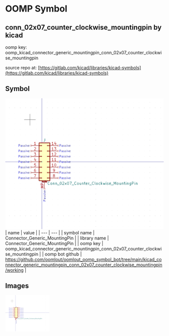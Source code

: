 # OOMP Symbol  
## conn_02x07_counter_clockwise_mountingpin  by kicad  
  
oomp key: oomp_kicad_connector_generic_mountingpin_conn_02x07_counter_clockwise_mountingpin  
  
source repo at: [https://gitlab.com/kicad/libraries/kicad-symbols](https://gitlab.com/kicad/libraries/kicad-symbols)  
## Symbol  
  
[![working.png](working_600.png)](working.png)  
| name | value | 
| --- | --- | 
| symbol name | Connector_Generic_MountingPin | 
| library name | Connector_Generic_MountingPin | 
| oomp key | oomp_kicad_connector_generic_mountingpin_conn_02x07_counter_clockwise_mountingpin | 
| oomp bot github | https://github.com/oomlout/oomlout_oomp_symbol_bot/tree/main/kicad_connector_generic_mountingpin_conn_02x07_counter_clockwise_mountingpin/working | 
## Images  
  
[![working.png](working_140.png)](working.png)  
